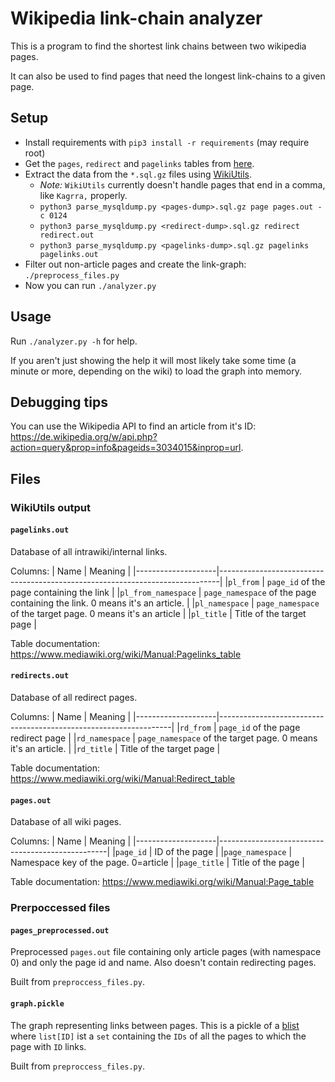 # Wikipedia link-chain analyzer
This is a program to find the shortest link chains between two wikipedia pages.

It can also be used to find pages that need the longest link-chains to a given page.

## Setup
- Install requirements with `pip3 install -r requirements` (may require root)
- Get the `pages`, `redirect` and `pagelinks` tables from [here](https://dumps.wikimedia.org/).
- Extract the data from the `*.sql.gz` files using [WikiUtils](https://github.com/napsternxg/WikiUtils/).
  - *Note:* `WikiUtils` currently doesn't handle pages that end in a comma, like `Kagrra,` properly.
  - `python3 parse_mysqldump.py <pages-dump>.sql.gz page pages.out -c 0124`
  - `python3 parse_mysqldump.py <redirect-dump>.sql.gz redirect redirect.out`
  - `python3 parse_mysqldump.py <pagelinks-dump>.sql.gz pagelinks pagelinks.out`
- Filter out non-article pages and create the link-graph: `./preprocess_files.py`
- Now you can run `./analyzer.py`

## Usage
Run `./analyzer.py -h` for help.

If you aren't just showing the help it will most likely take some time (a minute or more, depending on the wiki)
to load the graph into memory.

## Debugging tips
You can use the Wikipedia API to find an article from it's ID: <https://de.wikipedia.org/w/api.php?action=query&prop=info&pageids=3034015&inprop=url>.

## Files
### WikiUtils output
#### `pagelinks.out`
Database of all intrawiki/internal links.

Columns:
| Name               | Meaning                                                                      |
|--------------------|------------------------------------------------------------------------------|
|`pl_from`           | `page_id` of the page containing the link                                    |
|`pl_from_namespace` | `page_namespace` of the page containing the link. 0 means it's an article.   |
|`pl_namespace`      | `page_namespace` of the target page. 0 means it's an article                 |
|`pl_title`          | Title of the target page                                                     |

Table documentation: <https://www.mediawiki.org/wiki/Manual:Pagelinks_table>

#### `redirects.out`
Database of all redirect pages.

Columns:
| Name               | Meaning                                                          |
|--------------------|------------------------------------------------------------------|
|`rd_from`           | `page_id` of the page redirect page                              |
|`rd_namespace`      | `page_namespace` of the target page. 0 means it's an article.    |
|`rd_title`          | Title of the target page                                         |

Table documentation: <https://www.mediawiki.org/wiki/Manual:Redirect_table>

#### `pages.out`
Database of all wiki pages.

Columns:
| Name               | Meaning                                          |
|--------------------|--------------------------------------------------|
|`page_id`           | ID of the page                                   |
|`page_namespace`    | Namespace key of the page. 0=article             |
|`page_title`        | Title of the page                                |

Table documentation: <https://www.mediawiki.org/wiki/Manual:Page_table>

### Prerpoccessed files
#### `pages_preprocessed.out`
Preprocessed `pages.out` file containing only article pages (with namespace 0) and only
the page id and name. Also doesn't contain redirecting pages.

Built from `preproccess_files.py`.

#### `graph.pickle`
The graph representing links between pages. This is a pickle of a [blist](https://pypi.org/project/blist/)
where `list[ID]` ist a `set` containing the `IDs` of all the pages to which the page with `ID` links.

Built from `preproccess_files.py`.

